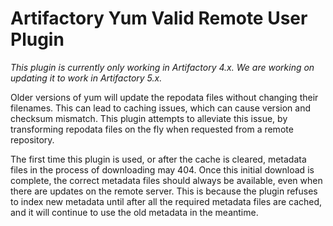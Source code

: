 Artifactory Yum Valid Remote User Plugin
========================================

*This plugin is currently only working in Artifactory 4.x. We are working on updating it to work in Artifactory 5.x.*

Older versions of yum will update the repodata files without changing their
filenames. This can lead to caching issues, which can cause version and checksum
mismatch. This plugin attempts to alleviate this issue, by transforming repodata
files on the fly when requested from a remote repository.

The first time this plugin is used, or after the cache is cleared, metadata
files in the process of downloading may 404. Once this initial download is
complete, the correct metadata files should always be available, even when there
are updates on the remote server. This is because the plugin refuses to index
new metadata until after all the required metadata files are cached, and it will
continue to use the old metadata in the meantime.
